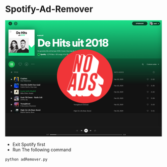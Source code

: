 # Spotify-Ad-Remover

<div align="center">

<a href="#"><img src="https://github.com/DaveOff/Spotify-Ad-Remover/raw/main/header.png" title="" alt=""></a>

</div>


* Exit Spotify first 
* Run The following command
```
python adRemover.py
```
